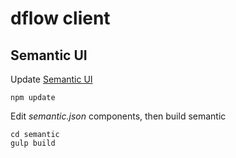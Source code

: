 # dflow client

## Semantic UI

Update [Semantic UI][1]

```
npm update
```

Edit *semantic.json* components, then build semantic

```
cd semantic
gulp build
```

  [1]: http://semantic-ui.com/ "Semantic UI"

